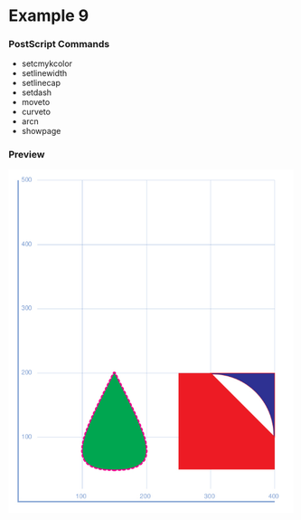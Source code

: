 # Example 9

### PostScript Commands

  - setcmykcolor
  - setlinewidth
  - setlinecap
  - setdash
  - moveto
  - curveto
  - arcn
  - showpage

### Preview
![Example 9](https://github.com/IvanSostarko/postscript-examples/blob/master/Example9/Example9.jpg)